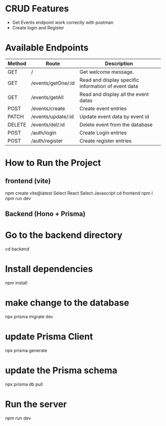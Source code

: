 # CRUD Features
- Get Events endpoint work correctly with postman 
- Create login and Register
# Available Endpoints

| Method | Route | Description |
|--------|-------|-------------|
| GET    | /     | Get welcome message. |
| GET    | /events/getOne/:id | Read and display specific information of event data |
| GET    | /events/getAll | Read and display all the event datas |
| POST   | /events/create | Create event entries |
| PATCH  | /events/update/:id | Update event data by event id |
| DELETE | /events/del/:id | Delete event from the database |
| POST   | /auth/login | Create Login entries |
| POST   | /auth/register | Create register entries |


# How to Run the Project

## frontend (vite)
npm create vite@latest
Select React 
Select Javascript 
cd frontend
npm i
npm run dev
## Backend (Hono + Prisma)
# Go to the backend directory
cd backend

# Install dependencies
npm install

# make change to the database
npx prisma migrate dev

# update Prisma Client
npx prisma generate

# update the Prisma schema
npx prisma db pull

# Run the server
npm run dev

